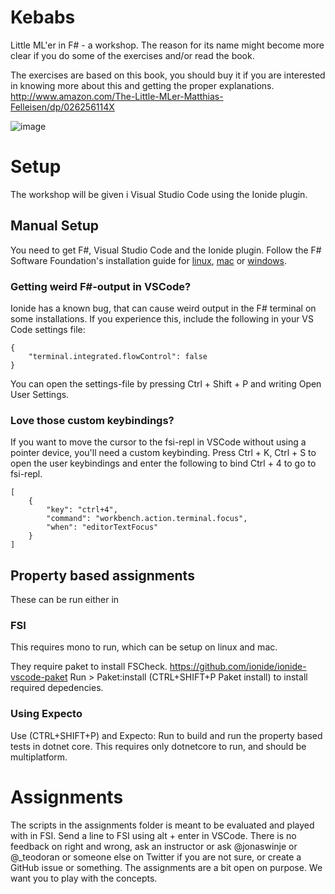 # Kebabs

Little ML'er in F# - a workshop.
The reason for its name might become more clear if you do some of the exercises and/or read the book.

The exercises are based on this book, you should buy it if you are interested in knowing more about this and getting the proper explanations. 
http://www.amazon.com/The-Little-MLer-Matthias-Felleisen/dp/026256114X

![image](https://m.media-amazon.com/images/I/51s4p7t9llL._SY445_SX342_.jpg)

# Setup

The workshop will be given i Visual Studio Code using the Ionide plugin.

## Manual Setup

You need to get F#, Visual Studio Code and the Ionide plugin.
Follow the F# Software Foundation's installation guide for [linux](http://fsharp.org/use/linux/), [mac](http://fsharp.org/use/mac/) or [windows](http://fsharp.org/use/windows/).

### Getting weird F#-output in VSCode?

Ionide has a known bug, that can cause weird output in the F# terminal on some installations.
If you experience this, include the following in your VS Code settings file:

```
{
    "terminal.integrated.flowControl": false
}
```

You can open the settings-file by pressing Ctrl + Shift + P and writing Open User Settings.

### Love those custom keybindings?

If you want to move the cursor to the fsi-repl in VSCode without using a pointer device, you'll need a custom keybinding.
Press Ctrl + K, Ctrl + S to open the user keybindings and enter the following to bind Ctrl + 4 to go to fsi-repl.

```
[
    {
        "key": "ctrl+4",
        "command": "workbench.action.terminal.focus",
        "when": "editorTextFocus"
    }
]
```

## Property based assignments 
These can be run either in
### FSI
This requires mono to run, which can be setup on linux and mac. 

They require paket to install FSCheck. https://github.com/ionide/ionide-vscode-paket
Run > Paket:install  (CTRL+SHIFT+P   Paket install) to install required depedencies.

### Using Expecto
Use (CTRL+SHIFT+P) and Expecto: Run to build and run the property based tests in dotnet core.
This requires only dotnetcore to run, and should be multiplatform.

# Assignments

The scripts in the assignments folder is meant to be evaluated and played with in FSI. Send a line to FSI using alt + enter in VSCode. There is no feedback on right and wrong, ask an instructor or ask @jonaswinje or @_teodoran or someone else on Twitter if  you are not sure, or create a GitHub issue or something. The assignments are a bit open on purpose. We want you to play with the concepts.

